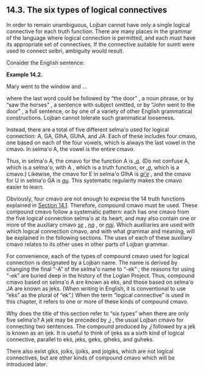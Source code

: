 <a id="section-six-types"></a>14.3. <a id="c14s3"></a>The six types of logical connectives
------------------------------------------------------------------------------------------

<a id="id-1.15.5.2.1" class="indexterm"></a>In order to remain unambiguous, Lojban cannot have only a single logical connective for each truth function. There are many places in the grammar of the language where logical connection is permitted, and each must have its appropriate set of connectives. If the connective suitable for sumti were used to connect selbri, ambiguity would result.

Consider the English sentence:

<div class="example">
<a id="example-random-id-ptgf"></a>

**Example 14.2. <a id="c14e3d1"></a><a id="id-1.15.5.4.1.2" class="indexterm"></a>** 

Mary went to the window and ...

</div>  

where the last word could be followed by “the door” , a noun phrase, or by “saw the horses” , a sentence with subject omitted, or by “John went to the door” , a full sentence, or by one of a variety of other English grammatical constructions. Lojban cannot tolerate such grammatical looseness.

<a id="id-1.15.5.6.1" class="indexterm"></a><a id="id-1.15.5.6.2" class="indexterm"></a>Instead, there are a total of five different selma'o used for logical connection: A, GA, GIhA, GUhA, and JA. Each of these includes four cmavo, one based on each of the four vowels, which is always the last vowel in the cmavo. In selma'o A, the vowel is the entire cmavo.

<a id="id-1.15.5.7.1" class="indexterm"></a>Thus, in selma'o A, the cmavo for the function A is _<a id="id-1.15.5.7.3.1" class="indexterm"></a>[_.a_](../go01#valsi-a)_. (Do not confuse A, which is a selma'o, with A , which is a truth function, or _<a id="id-1.15.5.7.5.1" class="indexterm"></a>[_.a_](../go01#valsi-a)_, which is a cmavo.) Likewise, the cmavo for E in selma'o GIhA is _<a id="id-1.15.5.7.7.1" class="indexterm"></a>[_gi'e_](../go01#valsi-gihe)_ , and the cmavo for U in selma'o GA is _<a id="id-1.15.5.7.9.1" class="indexterm"></a>[_gu_](../go01#valsi-gu)_. This systematic regularity makes the cmavo easier to learn.

<a id="id-1.15.5.8.1" class="indexterm"></a>Obviously, four cmavo are not enough to express the 14 truth functions explained in [Section 14.1](../chapter-connectives#section-connectives-introduction). Therefore, compound cmavo must be used. These compound cmavo follow a systematic pattern: each has one cmavo from the five logical connection selma'o at its heart, and may also contain one or more of the auxiliary cmavo _<a id="id-1.15.5.8.3.1" class="indexterm"></a>[_se_](../go01#valsi-se)_ , _<a id="id-1.15.5.8.4.1" class="indexterm"></a>[_na_](../go01#valsi-na)_ , or _<a id="id-1.15.5.8.5.1" class="indexterm"></a>[_nai_](../go01#valsi-nai)_. Which auxiliaries are used with which logical connection cmavo, and with what grammar and meaning, will be explained in the following sections. The uses of each of these auxiliary cmavo relates to its other uses in other parts of Lojban grammar.

<a id="id-1.15.5.9.1" class="indexterm"></a><a id="id-1.15.5.9.2" class="indexterm"></a><a id="id-1.15.5.9.3" class="indexterm"></a><a id="id-1.15.5.9.4" class="indexterm"></a><a id="id-1.15.5.9.5" class="indexterm"></a>For convenience, each of the types of compound cmavo used for logical connection is designated by a Lojban name. The name is derived by changing the final “\-A” of the selma'o name to “\-ek” ; the reasons for using “\-ek” are buried deep in the history of the Loglan Project. Thus, compound cmavo based on selma'o A are known as eks, and those based on selma'o JA are known as jeks. (When writing in English, it is conventional to use “eks” as the plural of “ek”.) When the term “logical connective” is used in this chapter, it refers to one or more of these kinds of compound cmavo.

<a id="id-1.15.5.10.1" class="indexterm"></a><a id="id-1.15.5.10.2" class="indexterm"></a>Why does the title of this section refer to “six types” when there are only five selma'o? A jek may be preceded by _<a id="id-1.15.5.10.4.1" class="indexterm"></a>[_.i_](../go01#valsi-i)_ , the usual Lojban cmavo for connecting two sentences. The compound produced by _<a id="id-1.15.5.10.5.1" class="indexterm"></a>[_.i_](../go01#valsi-i)_ followed by a jek is known as an ijek. It is useful to think of ijeks as a sixth kind of logical connective, parallel to eks, jeks, geks, giheks, and guheks.

<a id="id-1.15.5.11.1" class="indexterm"></a><a id="id-1.15.5.11.2" class="indexterm"></a><a id="id-1.15.5.11.3" class="indexterm"></a><a id="id-1.15.5.11.4" class="indexterm"></a><a id="id-1.15.5.11.5" class="indexterm"></a><a id="id-1.15.5.11.6" class="indexterm"></a>There also exist giks, joiks, ijoiks, and joigiks, which are not logical connectives, but are other kinds of compound cmavo which will be introduced later.